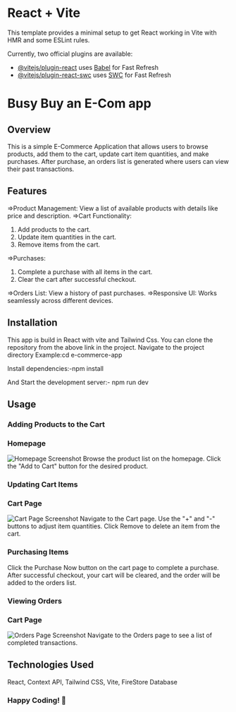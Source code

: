 # React + Vite

This template provides a minimal setup to get React working in Vite with HMR and some ESLint rules.

Currently, two official plugins are available:

- [@vitejs/plugin-react](https://github.com/vitejs/vite-plugin-react/blob/main/packages/plugin-react/README.md) uses [Babel](https://babeljs.io/) for Fast Refresh
- [@vitejs/plugin-react-swc](https://github.com/vitejs/vite-plugin-react-swc) uses [SWC](https://swc.rs/) for Fast Refresh

# Busy Buy an E-Com app

## Overview

This is a simple E-Commerce Application that allows users to browse products, add them to the cart, update cart item quantities, and make purchases. After purchase, an orders list is generated where users can view their past transactions.

## Features

=>Product Management: View a list of available products with details like price and description.
=>Cart Functionality:

1. Add products to the cart.
2. Update item quantities in the cart.
3. Remove items from the cart.

=>Purchases:

1. Complete a purchase with all items in the cart.
2. Clear the cart after successful checkout.

=>Orders List: View a history of past purchases.
=>Responsive UI: Works seamlessly across different devices.

## Installation

This app is build in React with vite and Tailwind Css. You can clone the repository from the above link in the project.
Navigate to the project directory
Example:cd e-commerce-app

Install dependencies:-npm install

And Start the development server:- npm run dev

## Usage

### Adding Products to the Cart

### Homepage

![Homepage Screenshot](/images/HomePage.png)
Browse the product list on the homepage.
Click the "Add to Cart" button for the desired product.

### Updating Cart Items

### Cart Page

![Cart Page Screenshot](/images/CartItems.png)
Navigate to the Cart page.
Use the "+" and "-" buttons to adjust item quantities.
Click Remove to delete an item from the cart.

### Purchasing Items

Click the Purchase Now button on the cart page to complete a purchase.
After successful checkout, your cart will be cleared, and the order will be added to the orders list.

### Viewing Orders

### Cart Page

![Orders Page Screenshot](/images/Orders.png)
Navigate to the Orders page to see a list of completed transactions.

## Technologies Used

React, Context API, Tailwind CSS, Vite, FireStore Database

### Happy Coding! 🚀

